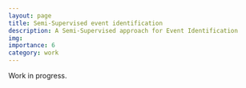 ```yaml
---
layout: page
title: Semi-Supervised event identification
description: A Semi-Supervised approach for Event Identification
img: 
importance: 6
category: work
---
```


Work in progress. 